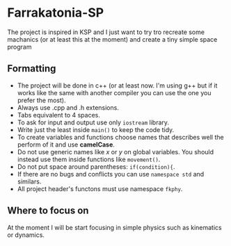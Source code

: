 # Farrakatonia-SP
The project is inspired in KSP and I just want to try tro recreate some machanics (or at least this at the moment) and create a tiny simple space program

## Formatting
* The project will be done in c++ (or at least now. I'm using g++ but if it works like the same with another compiler you can use the one you prefer the most).
* Always use .cpp and .h extensions.
* Tabs equivalent to 4 spaces.
* To ask for input and output use only `iostream` library.
* Write just the least inside `main()` to keep the code tidy.
* To create variables and functions choose names that describes well the perform of it and use **camelCase**.
* Do not use generic names like *x* or *y* on global variables. You should instead use them inside functions like `movement()`.
* Do not put space around parentheses: `if(condition){`.
* If there are no bugs and conflicts you can use `namespace std` and similars.
* All project header's functons must use namespace `fkphy`.

## Where to focus on
At the moment I will be start focusing in simple physics such as kinematics or dynamics.